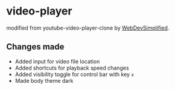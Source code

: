 # video-player
modified from youtube-video-player-clone by [WebDevSimplified](https://youtu.be/ZeNyjnneq_w?si=huvIbB8wHKb7yGlZ). 

## Changes made
- Added input for video file location
- Added shortcuts for playback speed changes
- Added visibility toggle for control bar with key `x`
- Made body theme dark
